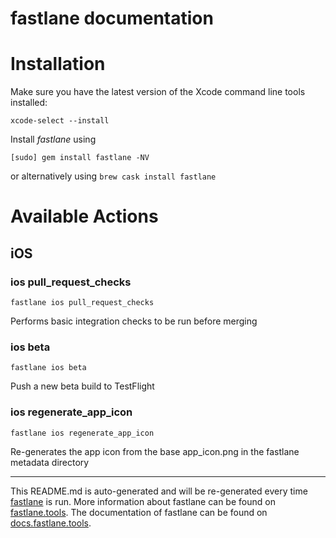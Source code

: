 fastlane documentation
================
# Installation

Make sure you have the latest version of the Xcode command line tools installed:

```
xcode-select --install
```

Install _fastlane_ using
```
[sudo] gem install fastlane -NV
```
or alternatively using `brew cask install fastlane`

# Available Actions
## iOS
### ios pull_request_checks
```
fastlane ios pull_request_checks
```
Performs basic integration checks to be run before merging
### ios beta
```
fastlane ios beta
```
Push a new beta build to TestFlight
### ios regenerate_app_icon
```
fastlane ios regenerate_app_icon
```
Re-generates the app icon from the base app_icon.png in the fastlane metadata directory

----

This README.md is auto-generated and will be re-generated every time [fastlane](https://fastlane.tools) is run.
More information about fastlane can be found on [fastlane.tools](https://fastlane.tools).
The documentation of fastlane can be found on [docs.fastlane.tools](https://docs.fastlane.tools).
